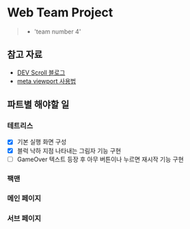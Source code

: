 # Web Team Project
> * 'team number 4'
  
## 참고 자료
* [DEV Scroll 블로그](https://inpa.tistory.com/)
* [meta viewport 사용법](https://aboooks.tistory.com/352)

## 파트별 해야할 일
### 테트리스
- [X] 기본 실행 화면 구성
- [X] 블럭 낙하 지점 나타내는 그림자 기능 구현
- [ ] GameOver 텍스트 등장 후 아무 버튼이나 누르면 재시작 기능 구현

### 팩맨


### 메인 페이지


### 서브 페이지
